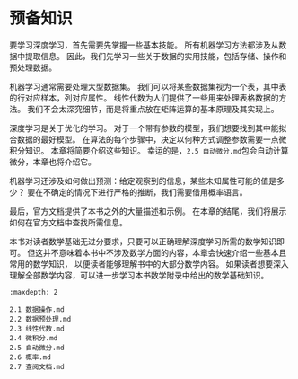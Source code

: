 #  预备知识


要学习深度学习，首先需要先掌握一些基本技能。
所有机器学习方法都涉及从数据中提取信息。
因此，我们先学习一些关于数据的实用技能，包括存储、操作和预处理数据。

机器学习通常需要处理大型数据集。
我们可以将某些数据集视为一个表，其中表的行对应样本，列对应属性。
线性代数为人们提供了一些用来处理表格数据的方法。
我们不会太深究细节，而是将重点放在矩阵运算的基本原理及其实现上。

深度学习是关于优化的学习。
对于一个带有参数的模型，我们想要找到其中能拟合数据的最好模型。
在算法的每个步骤中，决定以何种方式调整参数需要一点微积分知识。
本章将简要介绍这些知识。
幸运的是，`2.5 自动微分.md`包会自动计算微分，本章也将介绍它。

机器学习还涉及如何做出预测：给定观察到的信息，某些未知属性可能的值是多少？
要在不确定的情况下进行严格的推断，我们需要借用概率语言。

最后，官方文档提供了本书之外的大量描述和示例。
在本章的结尾，我们将展示如何在官方文档中查找所需信息。

本书对读者数学基础无过分要求，只要可以正确理解深度学习所需的数学知识即可。
但这并不意味着本书中不涉及数学方面的内容，本章会快速介绍一些基本且常用的数学知识，
以便读者能够理解书中的大部分数学内容。
如果读者想要深入理解全部数学内容，可以进一步学习本书数学附录中给出的数学基础知识。

```toc
:maxdepth: 2

2.1 数据操作.md
2.2 数据预处理.md
2.3 线性代数.md
2.4 微积分.md
2.5 自动微分.md
2.6 概率.md
2.7 查阅文档.md
```
